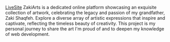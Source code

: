 [LiveSite](https://danielshaqfeh.github.io/ZakiArt-app/)
ZakiArts is a dedicated online platform showcasing an exquisite collection of artwork, celebrating the legacy and passion of my grandfather, Zaki Shaqfeh. Explore a diverse array of artistic expressions that inspire and captivate, reflecting the timeless beauty of creativity. This project is my personal journey to share the art I'm proud of and to deepen my knowledge of web development.